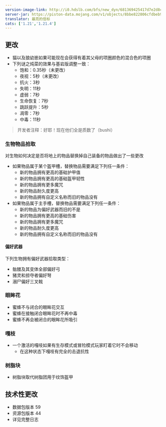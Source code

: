 ```yaml
---
version-image-link: http://i0.hdslb.com/bfs/new_dyn/681369425417d7e2d8cde1778415896f558830935.png
server-jar: https://piston-data.mojang.com/v1/objects/8bbe822806cfdbeb9f6fc55d18fa1e8080e60047/server.jar
translator: 最亮的信标
cats: ['1.21','1.21.4']
---
```

## 更改
* 猫以及狼幼崽如果可能现在会获得有着其父母的项圈颜色的混合色的项圈
* 下列谜之炖菜的效果与基岩版调整一致：
    * 饱和：0.35秒（未更改）
    * 夜视：5秒（未更改）
    * 抗火：3秒
    * 失明：11秒
    * 虚弱：7秒
    * 生命恢复：7秒
    * 跳跃提升：5秒
    * 凋零：7秒
    * 中毒：11秒

> 开发者注释：好耶！现在他们全是质数了（bushi）

### 生物物品拾取
对生物如何决定是否将地上的物品替换掉自己装备的物品做出了一些更改

* 如果物品属于某个盔甲槽，替换物品需要满足下列任一条件：
    * 新的物品拥有更高的基础护甲值
    * 新的物品拥有更高的基础盔甲韧性
    * 新的物品拥有更多魔咒
    * 新的物品耐久度更高
    * 新的物品拥有自定义名称而旧的物品没有
* 如果物品属于主手槽，替换物品需要满足下列任一条件：
    * 新的物品为偏好武器而旧的不是
    * 新的物品拥有更高的基础伤害
    * 新的物品拥有更多魔咒
    * 新的物品耐久度更高
    * 新的物品拥有自定义名称而旧的物品没有

#### 偏好武器
下列生物拥有偏好武器拾取类型：
* 骷髅及其变体全部偏好弓
* 猪灵和掠夺者偏好弩
* 溺尸偏好三叉戟

### 眼眸花
* 蜜蜂不与闭合的眼眸花交互
* 蜜蜂在接触闭合眼眸花时不再中毒
* 蜜蜂不再会被闭合的眼眸花所吸引

### 嘎枝
* 一个激活的嘎吱如果有生存模式或冒险模式玩家盯着它时不会移动
    * 在这种状态下嘎吱有完全的击退抗性

### 树脂块
* 树脂块取代树脂团用于纹饰盔甲

## 技术性更改
* 数据包版本 59
* 资源包版本 44
* 详见完整日志